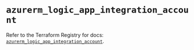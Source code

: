 # `azurerm_logic_app_integration_account`

Refer to the Terraform Registry for docs: [`azurerm_logic_app_integration_account`](https://registry.terraform.io/providers/hashicorp/azurerm/4.18.0/docs/resources/logic_app_integration_account).
